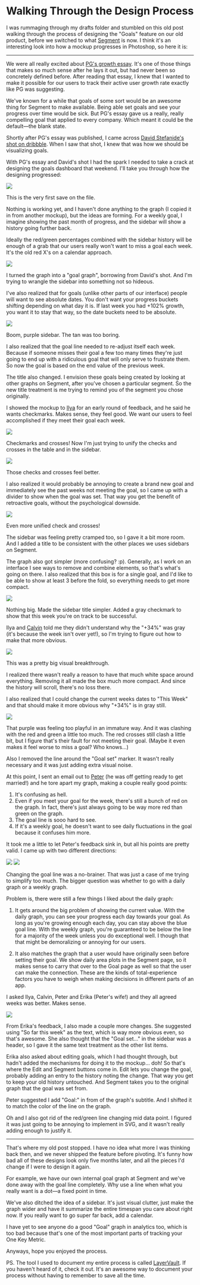 
# Walking Through the Design Process

I was rummaging through my drafts folder and stumbled on this old post walking through the process of designing the "Goals" feature on our old product, before we switched to what [Segment](https://segment.com) is now. I think it's an interesting look into how a mockup progresses in Photoshop, so here it is:

---

We were all really excited about [PG's growth essay](http://paulgraham.com/growth.html). It's one of those things that makes so much sense after he lays it out, but had never been so concretely defined before. After reading that essay, I knew that I wanted to make it possible for our users to track their active user growth rate exactly like PG was suggesting.

We've known for a while that goals of some sort would be an awesome thing for Segment to make available. Being able set goals and see your progress over time would be sick. But PG's essay gave us a really, really compelling goal that applied to every company. Which meant it could be the default—the blank state.

Shortly after PG's essay was published, I came across [David Stefanide's shot on dribbble](http://dribbble.com/shots/714266-Dashboard). When I saw that shot, I knew that was how we should be visualizing goals.

With PG's essay and David's shot I had the spark I needed to take a crack at designing the goals dashboard that weekend. I'll take you through how the designing progressed:

![](images/1.png)

This is the very first save on the file. 

Nothing is working yet, and I haven't done anything to the graph (I copied it in from another mockup), but the ideas are forming. For a weekly goal, I imagine showing the past month of progress, and the sidebar will show a history going further back.

Ideally the red/green percentages combined with the sidebar history will be enough of a grab that our users really won't want to miss a goal each week. It's the old red X's on a calendar approach.

![](images/2.png)

I turned the graph into a "goal graph", borrowing from David's shot. And I'm trying to wrangle the sidebar into something not so hideous.

I've also realized that for goals (unlike other parts of our interface) people will want to see absolute dates. You don't want your progress buckets shifting depending on what day it is. If last week you had +102% growth, you want it to stay that way, so the date buckets need to be absolute.

![](images/3.png)

Boom, purple sidebar. The tan was too boring.

I also realized that the goal line needed to re-adjust itself each week. Because if someone misses their goal a few too many times they're just going to end up with a ridiculous goal that will only serve to frustrate them. So now the goal is based on the end value of the previous week.

The title also changed. I envision these goals being created by looking at other graphs on Segment, after you've chosen a particular segment. So the new title treatment is me trying to remind you of the segment you chose originally.

I showed the mockup to [Ilya](http://ivolo.me) for an early round of feedback, and he said he wants checkmarks. Makes sense, they feel good. We want our users to feel accomplished if they meet their goal each week. 

![](images/4.png)

Checkmarks and crosses! Now I'm just trying to unify the checks and crosses in the table and in the sidebar.

![](images/5.png)

Those checks and crosses feel better.

I also realized it would probably be annoying to create a brand new goal and immediately see the past weeks not meeting the goal, so I came up with a divider to show when the goal was set. That way you get the benefit of retroactive goals, without the psychological downside.

![](images/6.png)

Even more unified check and crosses!

The sidebar was feeling pretty cramped too, so I gave it a bit more room. And I added a title to be consistent with the other places we uses sidebars on Segment.

The graph also got simpler (more confusing? :p). Generally, as I work on an interface I see ways to remove and combine elements, so that's what's going on there. I also realized that this box is for a single goal, and I'd like to be able to show at least 3 before the fold, so everything needs to get more compact.

![](images/7.png)

Nothing big. Made the sidebar title simpler. Added a gray checkmark to show that this week you're on track to be successful. 

Ilya and [Calvin](http://calv.info) told me they didn't understand why the "+34%" was gray (it's because the week isn't over yet!), so I'm trying to figure out how to make that more obvious.

![](images/8.png)

This was a pretty big visual breakthrough. 

I realized there wasn't really a reason to have that much white space around everything. Removing it all made the box much more compact. And since the history will scroll, there's no loss there.

I also realized that I could change the current weeks dates to "This Week" and that should make it more obvious why "+34%" is in gray still.

![](images/9.png)

That purple was feeling too playful in an immature way. And it was clashing with the red and green a little too much. The red crosses still clash a little bit, but I figure that's their fault for not meeting their goal. (Maybe it even makes it feel worse to miss a goal? Who knows...)

Also I removed the line around the "Goal set" marker. It wasn't really necessary and it was just adding extra visual noise.

At this point, I sent an email out to [Peter](http://rein.pk) (he was off getting ready to get married!) and he tore apart my graph, making a couple really good points:

1. It's confusing as hell.
2. Even if you meet your goal for the week, there's still a bunch of red on the graph. In fact, there's just always going to be way more red than green on the graph.
3. The goal line is sooo hard to see.
4. If it's a weekly goal, he doesn't want to see daily fluctuations in the goal because it confuses him more.

It took me a little to let Peter's feedback sink in, but all his points are pretty valid. I came up with two different directions:

![](images/10.png)
![](images/11.png)

Changing the goal line was a no-brainer. That was just a case of me trying to simplify too much. The bigger question was whether to go with a daily graph or a weekly graph.

Problem is, there were still a few things I liked about the daily graph:

1. It gets around the big problem of showing the current value. With the daily graph, you can see your progress each day towards your goal. As long as you're growing enough each day, you can stay above the blue goal line. With the weekly graph, you're guaranteed to be below the line for a majority of the week unless you do exceptional well. I though that that might be demoralizing or annoying for our users.

2. It also matches the graph that a user would have originally seen before setting their goal. We show daily area plots in the Segment page, so it makes sense to carry that over to the Goal page as well so that the user can make the connection. These are the kinds of total-experience factors you have to weigh when making decisions in different parts of an app.

I asked Ilya, Calvin, Peter and Erika (Peter's wife!) and they all agreed weeks was better. Makes sense.

![](images/12.png)

From Erika's feedback, I also made a couple more changes. She suggested using "So far this week" as the text, which is way more obvious even, so that's awesome. She also thought that the "Goal set..." in the sidebar was a header, so I gave it the same text treatment as the other list items.

Erika also asked about editing goals, which I had thought through, but hadn't added the mechanisms for doing it to the mockup... doh! So that's where the Edit and Segment buttons come in. Edit lets you change the goal, probably adding an entry to the history noting the change. That way you get to keep your old history untouched. And Segment takes you to the original graph that the goal was set from.

Peter suggested I add "Goal:" in from of the graph's subtitle. And I shifted it to match the color of the line on the graph.

Oh and I also got rid of the red/green line changing mid data point. I figured it was just going to be annoying to implement in SVG, and it wasn't really adding enough to justify it.

---

That's where my old post stopped. I have no idea what more I was thinking back then, and we never shipped the feature before pivoting. It's funny how bad all of these designs look only five months later, and all the pieces I'd change if I were to design it again.

For example, we have our own internal goal graph at Segment and we've done away with the goal line completely. Why use a line when what you really want is a dot—a fixed point in time.

We've also ditched the idea of a sidebar. It's just visual clutter, just make the graph wider and have it summarize the entire timespan you care about right now. If you really want to go super far back, add a calendar.

I have yet to see anyone do a good "Goal" graph in analytics too, which is too bad because that's one of the most important parts of tracking your One Key Metric.

Anyways, hope you enjoyed the process.

PS. The tool I used to document my entire process is called [LayerVault](https://layervault.com). If you haven't heard of it, check it out. It's an awesome way to document your process without having to remember to save all the time.